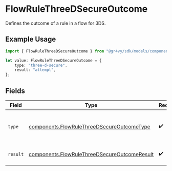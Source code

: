 # FlowRuleThreeDSecureOutcome

Defines the outcome of a rule in a flow for 3DS.

## Example Usage

```typescript
import { FlowRuleThreeDSecureOutcome } from "@gr4vy/sdk/models/components";

let value: FlowRuleThreeDSecureOutcome = {
    type: "three-d-secure",
    result: "attempt",
};
```

## Fields

| Field                                                                                                        | Type                                                                                                         | Required                                                                                                     | Description                                                                                                  | Example                                                                                                      |
| ------------------------------------------------------------------------------------------------------------ | ------------------------------------------------------------------------------------------------------------ | ------------------------------------------------------------------------------------------------------------ | ------------------------------------------------------------------------------------------------------------ | ------------------------------------------------------------------------------------------------------------ |
| `type`                                                                                                       | [components.FlowRuleThreeDSecureOutcomeType](../../models/components/flowrulethreedsecureoutcometype.md)     | :heavy_check_mark:                                                                                           | The type of action outcome for the given rule.                                                               | three-d-secure                                                                                               |
| `result`                                                                                                     | [components.FlowRuleThreeDSecureOutcomeResult](../../models/components/flowrulethreedsecureoutcomeresult.md) | :heavy_check_mark:                                                                                           | Result for a given flow action.                                                                              | attempt                                                                                                      |